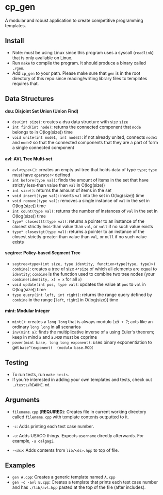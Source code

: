 # cp\_gen

A modular and robust application to create competitive programming templates.

## Install
* Note: must be using Linux since this program uses a syscall (`readlink`) that is only available on Linux.
* Run `make` to compile the program. It should produce a binary called `./gen`. 
* Add `cp_gen` to your path. Please make sure that `gen` is in the root directory of this repo since reading/writing library files to templates requires that.

## Data Structures
#### dsu: Disjoint Set Union (Union Find)
* `dsu(int size)`: creates a dsu data structure with size `size`
* `int find(int node)`: returns the connected component that `node` belongs to in O(log(size)) time
* `void unite(int node1, int node2)`: if not already united, connects `node1` and `node2` so that the connected components that they are a part of form a single connected component

#### avl: AVL Tree Multi-set
* `avl<type>()`: creates an empty avl tree that holds data of type `type`; `type` must have `operator<` defined
* `int before(type val)`: finds the amount of items in the set that have strictly less-than value than `val` in O(log(size))
* `int size()`: returns the amount of items in the set 
* `void insert(type val)`: inserts `val` into the set in O(log(size)) time
* `void remove(type val)`: removes a single instance of `val` in the set in O(log(size)) time
* `int count(type val)`: returns the number of instances of `val` in the set in O(log(size)) time
* `type* closestlt(type val)`: returns a pointer to an instance of the closest strictly less-than value than `val`, or `null` if no such value exists
* `type* closestgt(type val)`: returns a pointer to an instance of the closest strictly greater-than value than `val`, or `null` if no such value exists

#### segtree: Policy-based Segment Tree
* `segtree<type>(int size, type identity, function<type(type, type)>) combine)`: creates a tree of size `4*size` of which all elements are equal to `identity`; `combine` is the function used to combine two tree nodes (your `combine(identity, x) = x` for all `x`)
* `void update(int pos, type val)`: updates the value at `pos` to `val` in O(log(size)) time
* `type query(int left, int right)`: returns the range query defined by `combine` in the range [`left`, `right`] in O(log(size)) time

#### mint: Modular Integer
* `mint()`: creates a `long long` that is always modulo `1e9 + 7`; acts like an ordinary `long long` in all scenarios
* `inv(mint a)`: finds the multiplicative inverse of `a` using Euler's theorem; keep in mind `a` and `a.MOD` must be coprime
* `power(mint base, long long exponent)`: uses binary exponentiation to get `base^(exponent)  (modulo base.MOD)`

## Testing
* To run tests, run `make tests`.
* If you're interested in adding your own templates and tests, check out `./tests/README.md`.

## Arguments
* `filename.cpp` (<b>REQUIRED</b>): Creates file in current working directory called `filename.cpp` with template contents outputted to it.

* `-c`: Adds printing each test case number.
* `-u`: Adds USACO things. Expects `username` directly afterwards. For example, `-u calgagi`.
* `-<ds>`: Adds contents from `lib/<ds>.hpp` to top of file.

## Examples

* `gen A.cpp`: Creates a generic template named `A.cpp`
* `gen -c -avl B.cpp`: Creates a template that prints each test case number and has `./lib/avl.hpp` pasted at the top of the file (after includes).
